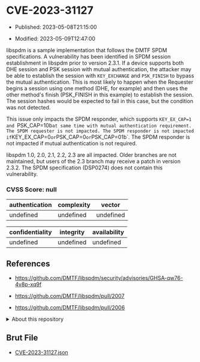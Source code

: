 # CVE-2023-31127

- Published: 2023-05-08T21:15:00

- Modified: 2023-05-09T12:47:00

libspdm is a sample implementation that follows the DMTF SPDM specifications. A vulnerability has been identified in SPDM session establishment in libspdm prior to version 2.3.1. If a device supports both DHE session and PSK session with mutual
authentication, the attacker may be able to establish the session with `KEY_EXCHANGE` and `PSK_FINISH` to bypass the mutual authentication. This is most likely to happen when the Requester begins a session using one method (DHE, for example) and then uses the other method's finish (PSK_FINISH in this example) to establish the session. The session hashes would be expected to fail in this case, but the condition was not detected.

This issue only impacts the SPDM responder, which supports `KEY_EX_CAP=1 and `PSK_CAP=10b` at same time with mutual authentication requirement. The SPDM requester is not impacted. The SPDM responder is not impacted if `KEY_EX_CAP=0` or `PSK_CAP=0` or `PSK_CAP=01b`. The SPDM responder is not impacted if mutual authentication is not required.

libspdm 1.0, 2.0, 2.1, 2.2, 2.3 are all impacted. Older branches are not maintained, but users of the 2.3 branch may receive a patch in version 2.3.2. The SPDM specification (DSP0274) does not contain this vulnerability.

### CVSS Score: **null**

| authentication | complexity | vector |
| --- | --- | --- |
| undefined | undefined | undefined |

| confidentiality | integrity | availability |
| --- | --- | --- |
| undefined | undefined | undefined |

## References

* https://github.com/DMTF/libspdm/security/advisories/GHSA-qw76-4v8p-xq9f

* https://github.com/DMTF/libspdm/pull/2007

* https://github.com/DMTF/libspdm/pull/2006

<details>
<summary>About this repository</summary> 

  This repository is part of the project [Live Hack CVE](https://github.com/Live-Hack-CVE). Main website can be found [www.live-hack.org](https://www.live-hack.org) 
  
  Made by [Sn0wAlice](https://github.com/Sn0wAlice) for the people that care about security and need to have a feed of the latest CVEs. Hope you enjoy it, don't forget to star the repo and follow me on [Twitter](https://twitter.com/Sn0wAlice) and [Github](https://github.com/Sn0wAlice). And that is my [personnal website](https://www.alice-snow.me/)

  - [Home Page](https://github.com/Live-Hack-CVE)
  - [Framework](https://github.com/Live-Hack-CVE/cve-framework)
  - [CVE database](https://github.com/Live-Hack-CVE/full_database)
  - [Changelog](https://github.com/Live-Hack-CVE/Changelog)
</details>

## Brut File

* [CVE-2023-31127.json](https://raw.githubusercontent.com/Live-Hack-CVE/full_database/main/cves/2023/CVE-2023-31127.json)

